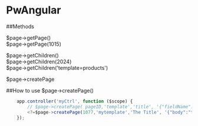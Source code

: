 PwAngular
=========

##Methods

$page->getPage()  
$page->getPage(1015)  
 
$page->getChildren()  
$page->getChildren(2024)  
$page->getChildren('template=products')  

$page->createPage

##How to use $page->createPage()
```javascript
	app.controller('myCtrl', function ($scope) {
	  	// $page->createPage( pageID,'template','title', '{"fieldName":"value"}')
	  	<?=$page->createPage(1077,'mytemplate','The Title', '{"body":"text in body"}')?>;
	});
```

